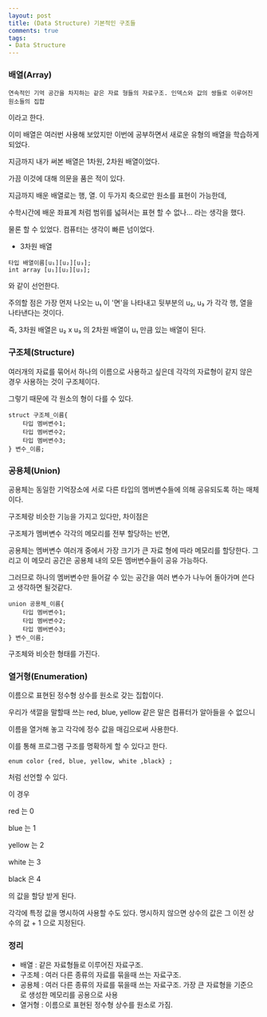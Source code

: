 ```yaml
---
layout: post
title: (Data Structure) 기본적인 구조들
comments: true
tags: 
- Data Structure
---
```


### 배열(Array)

```
연속적인 기억 공간을 차지하는 같은 자료 형들의 자료구조. 인덱스와 값의 쌍들로 이루어진 원소들의 집합
```

이라고 한다.

이미 배열은 여러번 사용해 보았지만 이번에 공부하면서 새로운 유형의 배열을 학습하게 되었다.

지금까지 내가 써본 배열은 1차원, 2차원 배열이었다.

가끔 이것에 대해 의문을 품은 적이 있다.

지금까지 배운 배열로는 행, 열. 이 두가지 축으로만 원소를 표현이 가능한데,

수학시간에 배운 좌표계 처럼 범위를 넓혀서는 표현 할 수 없나... 라는 생각을 했다.



물론 할 수 있었다. 컴퓨터는 생각이 빠른 넘이었다.

* 3차원 배열

```
타입 배열이름[u₁][u₂][u₃];
int array [u₁][u₂][u₃];
```

와 같이 선언한다.

주의할 점은 가장 먼저 나오는 u₁ 이 '면'을 나타내고 뒷부분의 u₂, u₃ 가 각각 행, 열을 나타낸다는 것이다.

즉, 3차원 배열은 u₂ x u₃ 의 2차원 배열이 u₁ 만큼 있는 배열이 된다.



### 구조체(Structure)

여러개의 자료를 묶어서 하나의 이름으로 사용하고 싶은데 각각의 자료형이 같지 않은 경우 사용하는 것이 구조체이다.

그렇기 때문에 각 원소의 형이 다를 수 있다.

```
struct 구조체_이름{
    타입 멤버변수1;
    타입 멤버변수2;
    타입 멤버변수3;
} 변수_이름;
```



### 공용체(Union)

공용체는 동일한 기억장소에 서로 다른 타입의 멤버변수들에 의해 공유되도록 하는 매체이다.

구조체랑 비슷한 기능을 가지고 있다만, 차이점은 

구조체가 멤버변수 각각의 메모리를 전부 할당하는 반면,

공용체는 멤버변수 여러개 중에서 가장 크기가 큰 자료 형에 따라 메모리를 할당한다. 그리고 이 메모리 공간은 공용체 내의 모든 멤버변수들이 공유 가능하다.

그러므로 하나의 멤버변수만 들어갈 수 있는 공간을 여러 변수가 나누어 돌아가며 쓴다고 생각하면 될것같다.

```
union 공용체_이름{
    타입 멤버변수1;
    타입 멤버변수2;
    타입 멤버변수3;
} 변수_이름;
```

구조체와 비슷한 형태를 가진다.



### 열거형(Enumeration)

이름으로 표현된 정수형 상수를 원소로 갖는 집합이다.

우리가 색깔을 말할때 쓰는 red, blue, yellow 같은 말은 컴퓨터가 알아들을 수 없으니

이름을 열거해 놓고 각각에 정수 값을 매김으로써 사용한다.

이를 통해 프로그램 구조를 명확하게 할 수 있다고 한다.

```
enum color {red, blue, yellow, white ,black} ;
```

처럼 선언할 수 있다.

이 경우 

red 는 0

blue 는 1

yellow 는 2

white 는 3

black 은 4

의 값을 할당 받게 된다.

각각에 특정 값을 명시하여 사용할 수도 있다. 명시하지 않으면 상수의 값은 그 이전 상수의 값 + 1 으로 지정된다.



### 정리

* 배열 : 같은 자료형들로 이루어진 자료구조.
* 구조체 : 여러 다른 종류의 자료를 묶을때 쓰는 자료구조. 
* 공용체 : 여러 다른 종류의 자료를 묶을때 쓰는 자료구조. 가장 큰 자료형을 기준으로 생성한 메모리를 공용으로 사용
* 열거형 : 이름으로 표현된 정수형 상수를 원소로 가짐.

